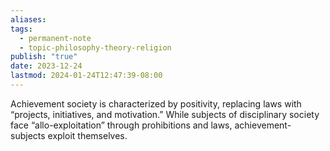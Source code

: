 ```yaml
---
aliases: 
tags:
  - permanent-note
  - topic-philosophy-theory-religion
publish: "true"
date: 2023-12-24
lastmod: 2024-01-24T12:47:39-08:00
---
```

Achievement society is characterized by positivity, replacing laws with “projects, initiatives, and motivation.” While subjects of disciplinary society face “allo-exploitation” through prohibitions and laws, achievement-subjects exploit themselves.